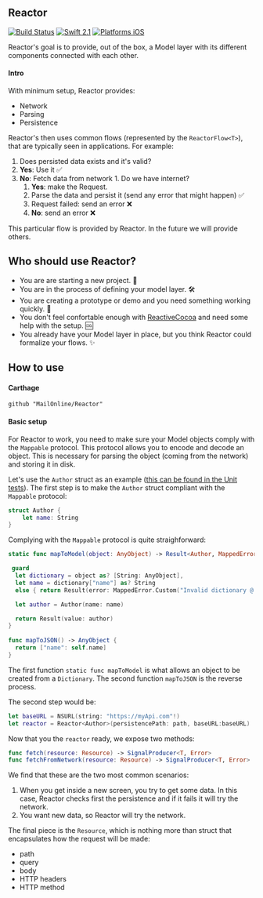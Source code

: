 
Reactor
-----
[![Build Status](https://travis-ci.org/MailOnline/Reactor.svg?branch=master)](https://travis-ci.org/MailOnline/Reactor)
[![Swift 2.1](https://img.shields.io/badge/Swift-2.1-orange.svg?style=flat)](https://developer.apple.com/swift/)
[![Platforms iOS](https://img.shields.io/badge/Platforms-iOS-lightgray.svg?style=flat)](https://developer.apple.com/swift/)

Reactor's goal is to provide, out of the box, a Model layer with its different components connected with each other.

#### Intro

With minimum setup, Reactor provides:

* Network 
* Parsing
* Persistence

Reactor's then uses common flows (represented by the `ReactorFlow<T>`), that are typically seen in applications. For example:

 1. Does persisted data exists and it's valid?
  1. **Yes**: Use it ✅
  2. **No**: Fetch data from network
    1. Do we have internet?
     1. **Yes**: make the Request.
       1. Parse the data and persist it (send any error that might happen) ✅
       2. Request failed: send an error ❌
      2. **No**: send an error ❌

This particular flow is provided by Reactor. In the future we will provide others. 

## Who should use Reactor?

* You are are starting a new project. 🌳
* You are in the process of defining your model layer. 🛠
* You are creating a prototype or demo and you need something working quickly. 🚀
* You don't feel confortable enough with [ReactiveCocoa](https://github.com/ReactiveCocoa/ReactiveCocoa) and need some help with the setup. 🆒
* You already have your Model layer in place, but you think Reactor could formalize your flows. ✨ 

## How to use

#### Carthage

```
github "MailOnline/Reactor"
```

#### Basic setup

For Reactor to work, you need to make sure your Model objects comply with the `Mappable` protocol. This protocol allows you to encode and decode an object. This is necessary for parsing the object (coming from the network) and storing it in disk.

Let's use the `Author` struct as an example ([this can be found in the Unit tests](https://github.com/MailOnline/Reactor/blob/master/ReactorTests/Tests/Stubs/Article.swift)). The first step is to make the `Author`
struct compliant with the `Mappable` protocol: 

```swift
struct Author {
    let name: String
}
```

Complying with the `Mappable` protocol is quite straighforward:

```swift
static func mapToModel(object: AnyObject) -> Result<Author, MappedError> {

 guard
  let dictionary = object as? [String: AnyObject],
  let name = dictionary["name"] as? String
  else { return Result(error: MappedError.Custom("Invalid dictionary @ \(Author.self)\n \(object)"))}

  let author = Author(name: name)

  return Result(value: author)
}
 
func mapToJSON() -> AnyObject {
  return ["name": self.name]
}
```

The first function `static func mapToModel` is what allows an object to be created from a `Dictionary`. The second function `mapToJSON` is the reverse process.

The second step would be:

```swift
let baseURL = NSURL(string: "https://myApi.com"!)
let reactor = Reactor<Author>(persistencePath: path, baseURL:baseURL)
```

Now that you the `reactor` ready, we expose two methods:

```swift
func fetch(resource: Resource) -> SignalProducer<T, Error>
func fetchFromNetwork(resource: Resource) -> SignalProducer<T, Error>
```

We find that these are the two most common scenarios:

1. When you get inside a new screen, you try to get some data. In this case, Reactor checks first the persistence and if it fails it will try the network.
2. You want new data, so Reactor will try the network.

The final piece is the `Resource`, which is nothing more than struct that encapsulates how the request will be made:

* path
* query
* body
* HTTP headers
* HTTP method

 
